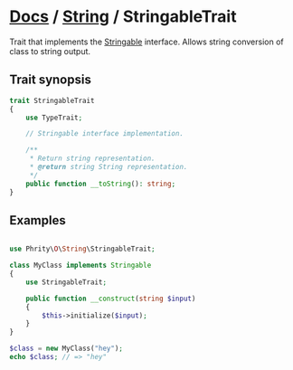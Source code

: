 # [Docs](../../README.md) / [String](../String.md) / StringableTrait

Trait that implements the [Stringable](https://www.php.net/manual/en/class.stringable) interface.
Allows string conversion of class to string output.

## Trait synopsis

```php
trait StringableTrait
{
    use TypeTrait;

    // Stringable interface implementation.

    /**
     * Return string representation.
     * @return string String representation.
     */
    public function __toString(): string;
}
```

## Examples

```php

use Phrity\O\String\StringableTrait;

class MyClass implements Stringable
{
    use StringableTrait;

    public function __construct(string $input)
    {
        $this->initialize($input);
    }
}

$class = new MyClass("hey");
echo $class; // => "hey"
```
